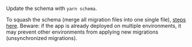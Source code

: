 Update the schema with `yarn schema`.

To squash the schema (merge all migration files into one single file), [steps here](https://blog.hasura.io/resetting-hasura-migrations/). Beware: if the app is already deployed on multiple environments, it may prevent other environments from applying new migrations (unsynchronized migrations).
